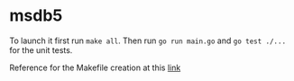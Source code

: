 # msdb5

To launch it first run `make all`. Then run `go run main.go` and `go test ./...` for the unit tests.

Reference for the Makefile creation at this [link](https://makefiletutorial.com/)
